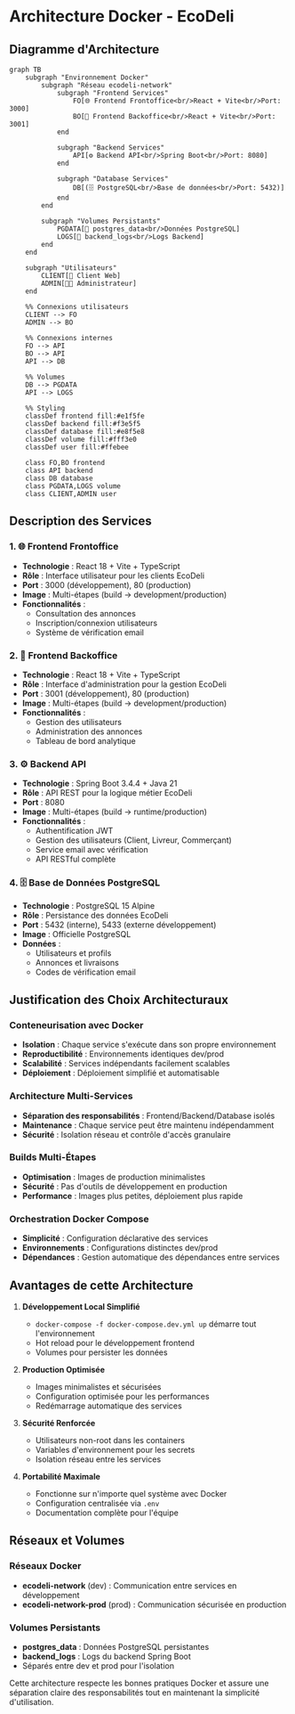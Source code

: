 # Architecture Docker - EcoDeli

## Diagramme d'Architecture

```mermaid
graph TB
    subgraph "Environnement Docker"
        subgraph "Réseau ecodeli-network"
            subgraph "Frontend Services"
                FO[🌐 Frontend Frontoffice<br/>React + Vite<br/>Port: 3000]
                BO[🔐 Frontend Backoffice<br/>React + Vite<br/>Port: 3001]
            end
            
            subgraph "Backend Services"
                API[⚙️ Backend API<br/>Spring Boot<br/>Port: 8080]
            end
            
            subgraph "Database Services"
                DB[(🗄️ PostgreSQL<br/>Base de données<br/>Port: 5432)]
            end
        end
        
        subgraph "Volumes Persistants"
            PGDATA[📁 postgres_data<br/>Données PostgreSQL]
            LOGS[📝 backend_logs<br/>Logs Backend]
        end
    end
    
    subgraph "Utilisateurs"
        CLIENT[👤 Client Web]
        ADMIN[👨‍💼 Administrateur]
    end
    
    %% Connexions utilisateurs
    CLIENT --> FO
    ADMIN --> BO
    
    %% Connexions internes
    FO --> API
    BO --> API
    API --> DB
    
    %% Volumes
    DB --> PGDATA
    API --> LOGS
    
    %% Styling
    classDef frontend fill:#e1f5fe
    classDef backend fill:#f3e5f5
    classDef database fill:#e8f5e8
    classDef volume fill:#fff3e0
    classDef user fill:#ffebee
    
    class FO,BO frontend
    class API backend
    class DB database
    class PGDATA,LOGS volume
    class CLIENT,ADMIN user
```

## Description des Services

### 1. 🌐 Frontend Frontoffice
- **Technologie** : React 18 + Vite + TypeScript
- **Rôle** : Interface utilisateur pour les clients EcoDeli
- **Port** : 3000 (développement), 80 (production)
- **Image** : Multi-étapes (build → development/production)
- **Fonctionnalités** : 
  - Consultation des annonces
  - Inscription/connexion utilisateurs
  - Système de vérification email

### 2. 🔐 Frontend Backoffice
- **Technologie** : React 18 + Vite + TypeScript
- **Rôle** : Interface d'administration pour la gestion EcoDeli
- **Port** : 3001 (développement), 80 (production)
- **Image** : Multi-étapes (build → development/production)
- **Fonctionnalités** :
  - Gestion des utilisateurs
  - Administration des annonces
  - Tableau de bord analytique

### 3. ⚙️ Backend API
- **Technologie** : Spring Boot 3.4.4 + Java 21
- **Rôle** : API REST pour la logique métier EcoDeli
- **Port** : 8080
- **Image** : Multi-étapes (build → runtime/production)
- **Fonctionnalités** :
  - Authentification JWT
  - Gestion des utilisateurs (Client, Livreur, Commerçant)
  - Service email avec vérification
  - API RESTful complète

### 4. 🗄️ Base de Données PostgreSQL
- **Technologie** : PostgreSQL 15 Alpine
- **Rôle** : Persistance des données EcoDeli
- **Port** : 5432 (interne), 5433 (externe développement)
- **Image** : Officielle PostgreSQL
- **Données** :
  - Utilisateurs et profils
  - Annonces et livraisons
  - Codes de vérification email

## Justification des Choix Architecturaux

### Conteneurisation avec Docker
- **Isolation** : Chaque service s'exécute dans son propre environnement
- **Reproductibilité** : Environnements identiques dev/prod
- **Scalabilité** : Services indépendants facilement scalables
- **Déploiement** : Déploiement simplifié et automatisable

### Architecture Multi-Services
- **Séparation des responsabilités** : Frontend/Backend/Database isolés
- **Maintenance** : Chaque service peut être maintenu indépendamment
- **Sécurité** : Isolation réseau et contrôle d'accès granulaire

### Builds Multi-Étapes
- **Optimisation** : Images de production minimalistes
- **Sécurité** : Pas d'outils de développement en production
- **Performance** : Images plus petites, déploiement plus rapide

### Orchestration Docker Compose
- **Simplicité** : Configuration déclarative des services
- **Environnements** : Configurations distinctes dev/prod
- **Dépendances** : Gestion automatique des dépendances entre services

## Avantages de cette Architecture

1. **Développement Local Simplifié**
   - `docker-compose -f docker-compose.dev.yml up` démarre tout l'environnement
   - Hot reload pour le développement frontend
   - Volumes pour persister les données

2. **Production Optimisée**
   - Images minimalistes et sécurisées
   - Configuration optimisée pour les performances
   - Redémarrage automatique des services

3. **Sécurité Renforcée**
   - Utilisateurs non-root dans les containers
   - Variables d'environnement pour les secrets
   - Isolation réseau entre les services

4. **Portabilité Maximale**
   - Fonctionne sur n'importe quel système avec Docker
   - Configuration centralisée via `.env`
   - Documentation complète pour l'équipe

## Réseaux et Volumes

### Réseaux Docker
- **ecodeli-network** (dev) : Communication entre services en développement
- **ecodeli-network-prod** (prod) : Communication sécurisée en production

### Volumes Persistants
- **postgres_data** : Données PostgreSQL persistantes
- **backend_logs** : Logs du backend Spring Boot
- Séparés entre dev et prod pour l'isolation

Cette architecture respecte les bonnes pratiques Docker et assure une séparation claire des responsabilités tout en maintenant la simplicité d'utilisation.
